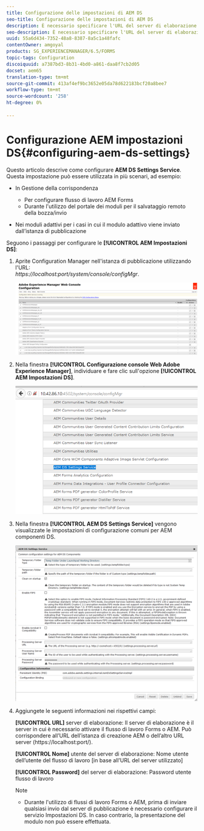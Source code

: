 ```yaml
---
title: Configurazione delle impostazioni di AEM DS
seo-title: Configurazione delle impostazioni di AEM DS
description: È necessario specificare l'URL del server di elaborazione prima di inviare il modulo.
seo-description: È necessario specificare l'URL del server di elaborazione prima di inviare il modulo.
uuid: 55a6d434-7352-48a8-8387-8a5c1a48fafc
contentOwner: amgoyal
products: SG_EXPERIENCEMANAGER/6.5/FORMS
topic-tags: Configuration
discoiquuid: a7387bd3-8b31-4bd0-a861-daa8f7cb2d05
docset: aem65
translation-type: tm+mt
source-git-commit: 413af4ef9bc3652e05da78d622183bcf20a8bee7
workflow-type: tm+mt
source-wordcount: '258'
ht-degree: 0%

---
```



# Configurazione AEM impostazioni DS{#configuring-aem-ds-settings}

Questo articolo descrive come configurare **AEM DS Settings Service**. Questa impostazione può essere utilizzata in più scenari, ad esempio:

* In Gestione della corrispondenza

   * Per configurare  flusso di lavoro AEM Forms
   * Durante l&#39;utilizzo del portale dei moduli per il salvataggio remoto della bozza/invio

* Nei moduli adattivi per i casi in cui il modulo adattivo viene inviato dall’istanza di pubblicazione

Seguono i passaggi per configurare le **[!UICONTROL AEM Impostazioni DS]**:

1. Aprite Configuration Manager nell&#39;istanza di pubblicazione utilizzando l&#39;URL:\
   *https://localhost:port/system/console/configMgr*.

   ![Configurazione AEM console Web](assets/web_configuration_console_new.png)

1. Nella finestra **[!UICONTROL Configurazione console Web Adobe Experience Manager]**, individuare e fare clic sull&#39;opzione **[!UICONTROL AEM Impostazioni DS]**.

   ![Impostazioni DS](assets/ds_settings_new.png)

1. Nella finestra **[!UICONTROL AEM DS Settings Service]** vengono visualizzate le impostazioni di configurazione comuni per AEM componenti DS.

   ![Servizio impostazioni DS](assets/ds_settings_service_new.png)

1. Aggiungete le seguenti informazioni nei rispettivi campi:

   **[!UICONTROL URL]** server di elaborazione: Il server di elaborazione è il server in cui è necessario attivare il flusso di lavoro Forms o AEM. Può corrispondere all’URL dell’istanza di creazione AEM o dell’altro URL server (https://localhost:port/).

   **[!UICONTROL Nome]** utente del server di elaborazione: Nome utente dell’utente del flusso di lavoro  [in base all’URL del server utilizzato]

   **[!UICONTROL Password]** del server di elaborazione: Password utente flusso di lavoro

   >[!NOTE]
   >
   >
   >    
   >    
   >    * Durante l&#39;utilizzo di flussi di lavoro Forms o AEM, prima di inviare qualsiasi invio dal server di pubblicazione è necessario configurare il servizio Impostazioni DS. In caso contrario, la presentazione del modulo non può essere effettuata.


